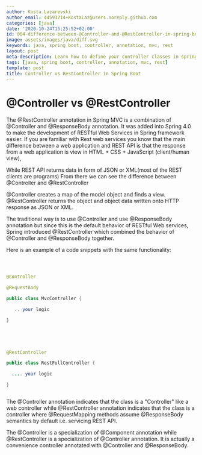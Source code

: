```yaml
---
author: Kosta Lazarevski
author_email: 44593214+KostaLaz@users.noreply.github.com
categories: [java]
date: '2020-10-24T15:25:52+02:00'
id: 004-difference-between-@Controller-and-@RestController-in-spring-boot.md
image: assets/images/java/diff.svg
keywords: java, spring boot, controller, annotation, mvc, rest
layout: post
meta-description: Learn how to define your controller classes in spring boot mvc
tags: [java, spring boot, controller, annotation, mvc, rest]
template: post
title: Controller vs RestController in Spring Boot
---
```




# @Controller vs @RestController



The @RestController annotation in Spring MVC is a combination of @Controller and @ResponseBody annotation. It was added into Spring 4.0 to make the development of RESTful Web Services in Spring framework easier. If you are familiar with Rest web services you know that the main difference between a web application and REST API is that the response from a web application is view in HTML + CSS + JavaScript (client/human view), 

While REST API returns data in form of JSON or XML(most of the REST clients are programs) From there we can see the difference between @Controller and @RestController



@Controller creates a map of the model object and finds a view. @RestController returns the object and object data written onto HTTP response as JSON or XML.



The traditional way is to use @Controller and use @ResponseBody annotation but since this is the default behavior of RESTful Web services, Spring introduced @RestController which combined the behavior of @Controller and @ResponseBody together.



Here is an example of a code snippets with the same functionality:





```java



@Controller

@RequestBody

public class MvcController { 

   .. your logic

}





@RestController

public class RestFullController { 

  .... your logic

}



```



The @Controller annotation indicates that the class is a "Controller" like a web controller while @RestController annotation indicates that the class is a controller where @RequestMapping methods assume @ResponseBody semantics by default i.e. servicing REST API.



The @Controller is a specialization of @Component annotation while @RestController is a specialization of @Controller annotation. It is actually a convenience controller annotated with @Controller and @ResponseBody. 
